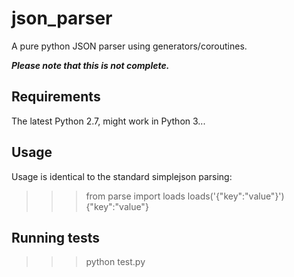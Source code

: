 json_parser
===========

A pure python JSON parser using generators/coroutines.

***Please note that this is not complete.***

Requirements
-----------

The latest Python 2.7, might work in Python 3...

Usage
-----

Usage is identical to the standard simplejson parsing:

>>> from parse import loads
>>> loads('{"key":"value"}')
{"key":"value"}

Running tests
-------------

>>> python test.py